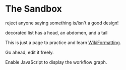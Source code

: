 # The Sandbox


reject anyone saying something is/isn't a good design!


decorated list has a head, an abdomen, and a tail


This is just a page to practice and learn [WikiFormatting](wiki-formatting). 


Go ahead, edit it freely.

Enable JavaScript to display the workflow graph.